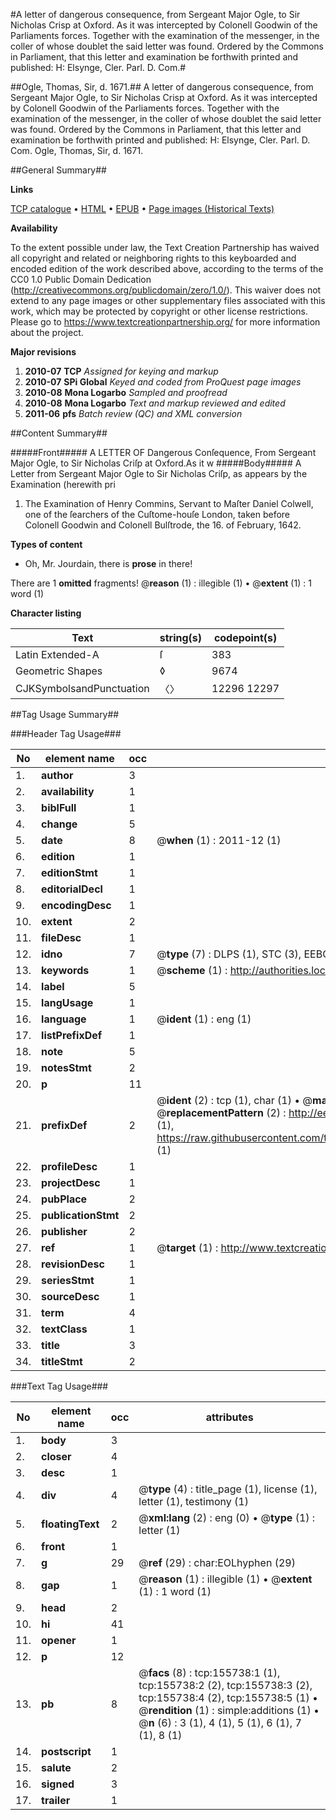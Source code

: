#A letter of dangerous consequence, from Sergeant Major Ogle, to Sir Nicholas Crisp at Oxford. As it was intercepted by Colonell Goodwin of the Parliaments forces. Together with the examination of the messenger, in the coller of whose doublet the said letter was found. Ordered by the Commons in Parliament, that this letter and examination be forthwith printed and published: H: Elsynge, Cler. Parl. D. Com.#

##Ogle, Thomas, Sir, d. 1671.##
A letter of dangerous consequence, from Sergeant Major Ogle, to Sir Nicholas Crisp at Oxford. As it was intercepted by Colonell Goodwin of the Parliaments forces. Together with the examination of the messenger, in the coller of whose doublet the said letter was found. Ordered by the Commons in Parliament, that this letter and examination be forthwith printed and published: H: Elsynge, Cler. Parl. D. Com.
Ogle, Thomas, Sir, d. 1671.

##General Summary##

**Links**

[TCP catalogue](http://www.ota.ox.ac.uk/tcp/)  • 
[HTML](http://tei.it.ox.ac.uk/tcp/Texts-HTML/free/A90/A90124.html)  • 
[EPUB](http://tei.it.ox.ac.uk/tcp/Texts-EPUB/free/A90/A90124.epub) • 
[Page images (Historical Texts)](https://historicaltexts.jisc.ac.uk/eebo-99869129e)

**Availability**

To the extent possible under law, the Text Creation Partnership has waived all copyright and related or neighboring rights to this keyboarded and encoded edition of the work described above, according to the terms of the CC0 1.0 Public Domain Dedication (http://creativecommons.org/publicdomain/zero/1.0/). This waiver does not extend to any page images or other supplementary files associated with this work, which may be protected by copyright or other license restrictions. Please go to https://www.textcreationpartnership.org/ for more information about the project.

**Major revisions**

1. __2010-07__ __TCP__ *Assigned for keying and markup*
1. __2010-07__ __SPi Global__ *Keyed and coded from ProQuest page images*
1. __2010-08__ __Mona Logarbo__ *Sampled and proofread*
1. __2010-08__ __Mona Logarbo__ *Text and markup reviewed and edited*
1. __2011-06__ __pfs__ *Batch review (QC) and XML conversion*

##Content Summary##

#####Front#####
A LETTER OF Dangerous Conſequence, From Sergeant Major Ogle, to Sir Nicholas Criſp at Oxford.As it w
#####Body#####
A Letter from Sergeant Major Ogle to Sir Nicholas Criſp, as appears by the Examination (herewith pri
1. The Examination of Henry Commins, Servant to Maſter Daniel Colwell, one of the ſearchers of the Cuſtome-houſe London, taken before Colonell Goodwin and Colonell Bulſtrode, the 16. of February, 1642.

**Types of content**

  * Oh, Mr. Jourdain, there is **prose** in there!

There are 1 **omitted** fragments! 
 @__reason__ (1) : illegible (1)  •  @__extent__ (1) : 1 word (1)

**Character listing**


|Text|string(s)|codepoint(s)|
|---|---|---|
|Latin Extended-A|ſ|383|
|Geometric Shapes|◊|9674|
|CJKSymbolsandPunctuation|〈〉|12296 12297|

##Tag Usage Summary##

###Header Tag Usage###

|No|element name|occ|attributes|
|---|---|---|---|
|1.|__author__|3||
|2.|__availability__|1||
|3.|__biblFull__|1||
|4.|__change__|5||
|5.|__date__|8| @__when__ (1) : 2011-12 (1)|
|6.|__edition__|1||
|7.|__editionStmt__|1||
|8.|__editorialDecl__|1||
|9.|__encodingDesc__|1||
|10.|__extent__|2||
|11.|__fileDesc__|1||
|12.|__idno__|7| @__type__ (7) : DLPS (1), STC (3), EEBO-CITATION (1), PROQUEST (1), VID (1)|
|13.|__keywords__|1| @__scheme__ (1) : http://authorities.loc.gov/ (1)|
|14.|__label__|5||
|15.|__langUsage__|1||
|16.|__language__|1| @__ident__ (1) : eng (1)|
|17.|__listPrefixDef__|1||
|18.|__note__|5||
|19.|__notesStmt__|2||
|20.|__p__|11||
|21.|__prefixDef__|2| @__ident__ (2) : tcp (1), char (1)  •  @__matchPattern__ (2) : ([0-9\-]+):([0-9IVX]+) (1), (.+) (1)  •  @__replacementPattern__ (2) : http://eebo.chadwyck.com/downloadtiff?vid=$1&page=$2 (1), https://raw.githubusercontent.com/textcreationpartnership/Texts/master/tcpchars.xml#$1 (1)|
|22.|__profileDesc__|1||
|23.|__projectDesc__|1||
|24.|__pubPlace__|2||
|25.|__publicationStmt__|2||
|26.|__publisher__|2||
|27.|__ref__|1| @__target__ (1) : http://www.textcreationpartnership.org/docs/. (1)|
|28.|__revisionDesc__|1||
|29.|__seriesStmt__|1||
|30.|__sourceDesc__|1||
|31.|__term__|4||
|32.|__textClass__|1||
|33.|__title__|3||
|34.|__titleStmt__|2||


###Text Tag Usage###

|No|element name|occ|attributes|
|---|---|---|---|
|1.|__body__|3||
|2.|__closer__|4||
|3.|__desc__|1||
|4.|__div__|4| @__type__ (4) : title_page (1), license (1), letter (1), testimony (1)|
|5.|__floatingText__|2| @__xml:lang__ (2) : eng (0)  •  @__type__ (1) : letter (1)|
|6.|__front__|1||
|7.|__g__|29| @__ref__ (29) : char:EOLhyphen (29)|
|8.|__gap__|1| @__reason__ (1) : illegible (1)  •  @__extent__ (1) : 1 word (1)|
|9.|__head__|2||
|10.|__hi__|41||
|11.|__opener__|1||
|12.|__p__|12||
|13.|__pb__|8| @__facs__ (8) : tcp:155738:1 (1), tcp:155738:2 (2), tcp:155738:3 (2), tcp:155738:4 (2), tcp:155738:5 (1)  •  @__rendition__ (1) : simple:additions (1)  •  @__n__ (6) : 3 (1), 4 (1), 5 (1), 6 (1), 7 (1), 8 (1)|
|14.|__postscript__|1||
|15.|__salute__|2||
|16.|__signed__|3||
|17.|__trailer__|1||
